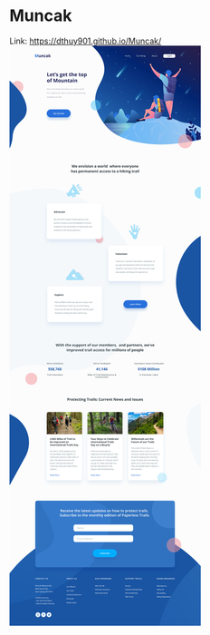 # Muncak
Link: https://dthuy901.github.io/Muncak/
![Design preview for Muncak](./design/Muncak-Landing-Page.jpg)


